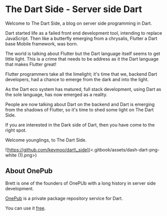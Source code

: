 # The Dart Side - Server side Dart

Welcome to The Dart Side, a blog on server side programming in Dart.

Dart started life as a failed front end development tool, intending to replace JavaScript. Then like a butterfly emerging from a chrysalis, Flutter a Dart base Mobile framework, was born.

The world is talking about Flutter but the Dart language itself seems to get little light. This is a crime that needs to be address as it the Dart language that makes Flutter great!

Flutter programmers take all the limelight; it's time that we, backend Dart developers, had a chance to emerge from the dark and into the light.

As the Dart eco system has matured, full stack development, using Dart as the sole language, has now emerged as a reality.&#x20;

People are now talking about Dart on the backend and Dart is emerging from the shadows of Flutter, so it's time to shed some light on The Dart Side.

If you are interested in the Dark side of Dart, then you have come to the right spot.

Welcome younglings, to The Dart Side.

![https://github.com/kevmoo/dart\_side](<.gitbook/assets/dash-dart-png-white (1).png>)

## About OnePub

Brett is one of the founders of OnePUb with a long history in server side development.

[OnePub](https://onepub.dev) is a private package repository service for Dart.

You can use it [free](https://onepub.dev).
